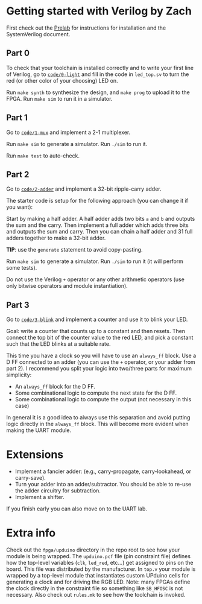 # Getting started with Verilog by Zach

First check out the [Prelab](PRELAB.md) for instructions for installation and
the SystemVerilog document.

## Part 0

To check that your toolchain is installed correctly and to write your first
line of Verilog, go to [`code/0-light`](code/0-light) and fill in the code in `led_top.sv` to turn
the red (or other color of your choosing) LED on.

Run `make synth` to synthesize the design, and `make prog` to upload it to the
FPGA. Run `make sim` to run it in a simulator.

## Part 1

Go to [`code/1-mux`](code/1-mux) and implement a 2-1 multiplexer.

Run `make sim` to generate a simulator. Run `./sim` to run it.

Run `make test` to auto-check.

## Part 2

Go to [`code/2-adder`](code/2-adder) and implement a 32-bit ripple-carry adder.

The starter code is setup for the following approach (you can change it if you
want):

Start by making a half adder. A half adder adds two bits `a` and `b` and
outputs the sum and the carry. Then implement a full adder which adds three
bits and outputs the sum and carry. Then you can chain a half adder and 31 full
adders together to make a 32-bit adder.

**TIP**: use the `generate` statement to avoid copy-pasting.

Run `make sim` to generate a simulator. Run `./sim` to run it (it will perform
some tests).

Do not use the Verilog `+` operator or any other arithmetic operators (use only
bitwise operators and module instantiation).

## Part 3

Go to [`code/3-blink`](code/3-blink) and implement a counter and use it to
blink your LED.

Goal: write a counter that counts up to a constant and then resets. Then
connect the top bit of the counter value to the red LED, and pick a constant
such that the LED blinks at a suitable rate.

This time you have a clock so you will have to use an `always_ff` block. Use a
D FF connected to an adder (you can use the `+` operator, or your adder from
part 2). I recommend you split your logic into two/three parts for maximum
simplicity: 

* An `always_ff` block for the D FF.
* Some combinational logic to compute the next state for the D FF.
* Some combinational logic to compute the output (not necessary in this case)

In general it is a good idea to always use this separation and avoid putting
logic directly in the `always_ff` block. This will become more evident when
making the UART module.

# Extensions

* Implement a fancier adder: (e.g., carry-propagate, carry-lookahead, or
  carry-save).
* Turn your adder into an adder/subtractor. You should be able to re-use the
  adder circuitry for subtraction.
* Implement a shifter.

If you finish early you can also move on to the UART lab.

# Extra info

Check out the `fpga/upduino` directory in the repo root to see how your module
is being wrapped. The `upduino.pcf` file (pin constraint file) defines how the
top-level variables (`clk`, `led_red`, etc...) get assigned to pins on the
board. This file was distributed by the manufacturer. In `top.v` your module is
wrapped by a top-level module that instantiates custom UPduino cells for
generating a clock and for driving the RGB LED. Note: many FPGAs define the
clock directly in the constraint file so something like `SB_HFOSC` is not
necessary. Also check out `rules.mk` to see how the toolchain is invoked.
